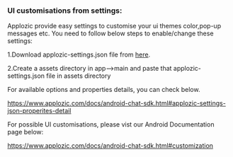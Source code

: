 


### UI customisations from settings:

Applozic provide easy settings to customise your ui themes color,pop-up messages etc. You need to follow below steps to enable/change these settings:

1.Download applozic-settings.json file from [here](https://github.com/AppLozic/Applozic-Xamarin-Android-Chat/tree/master/ApplozicChat/ApplozicChat/Assets).

2.Create a assets directory in app-->main and paste that applozic-settings.json file in assets directory

For available options and properties details, you can check below.

https://www.applozic.com/docs/android-chat-sdk.html#applozic-settings-json-properites-detail 




For possible UI customisations, please vist our Android Documentation page below:

https://www.applozic.com/docs/android-chat-sdk.html#customization

